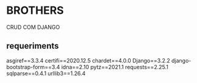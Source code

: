 # BROTHERS
CRUD COM DJANGO

## requeriments
asgiref==3.3.4
certifi==2020.12.5
chardet==4.0.0
Django==3.2.2
django-bootstrap-form==3.4
idna==2.10
pytz==2021.1
requests==2.25.1
sqlparse==0.4.1
urllib3==1.26.4
